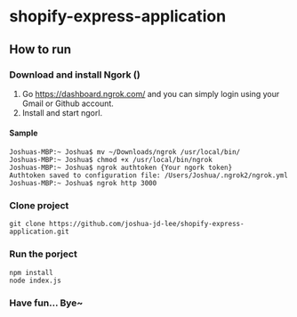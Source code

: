 # shopify-express-application

## How to run

### Download and install Ngork ()

1. Go https://dashboard.ngrok.com/ and you can simply login using your Gmail or Github account.
2. Install and start ngorl.

#### Sample
```
Joshuas-MBP:~ Joshua$ mv ~/Downloads/ngrok /usr/local/bin/
Joshuas-MBP:~ Joshua$ chmod +x /usr/local/bin/ngrok 
Joshuas-MBP:~ Joshua$ ngrok authtoken {Your ngork token}
Authtoken saved to configuration file: /Users/Joshua/.ngrok2/ngrok.yml
Joshuas-MBP:~ Joshua$ ngrok http 3000
```

### Clone project
```
git clone https://github.com/joshua-jd-lee/shopify-express-application.git
```

### Run the porject
```
npm install
node index.js
```
### Have fun... Bye~
